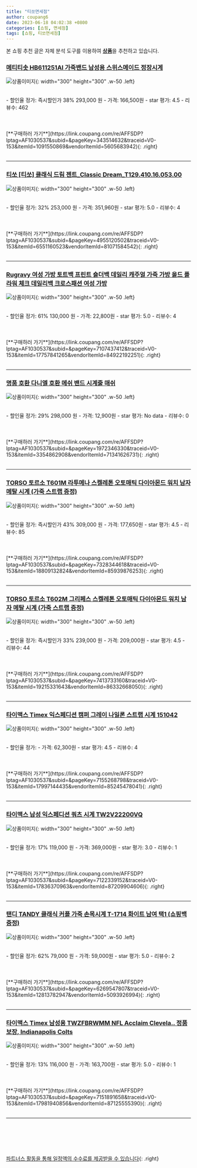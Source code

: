 ```yaml
---
title: "티쏘면세점"
author: coupang6
date: 2023-06-18 04:02:38 +0800
categories: [쇼핑, 면세점]
tags: [쇼핑, 티쏘면세점]
---
```


본 쇼핑 추천 글은 자체 분석 도구를 이용하여 [**상품**](https://link.coupang.com/a/bao1ui)을 추천하고 있습니다.

### [메티티솟 HB611251AI 가죽밴드 남성용 스위스메이드 정장시계](https://link.coupang.com/re/AFFSDP?lptag=AF1030537&subid=&pageKey=343514632&traceid=V0-153&itemId=1091550869&vendorItemId=5605683942)

![상품이미지](https://thumbnail9.coupangcdn.com/thumbnails/remote/230x230ex/image/vendor_inventory/8c69/df0c61453a0430c9bf7892f897c6955c3474c6741ce022604860b4bac5c4.jpg){: width="300" height="300" .w-50 .left}


<br>
- 할인율 정가: 즉시할인가 38%  293,000   원
- 가격: 166,500원
- star 평가: 4.5
- 리뷰수: 462
<br>
<br>
<br>
<br>
[**구매하러 가기**](https://link.coupang.com/re/AFFSDP?lptag=AF1030537&subid=&pageKey=343514632&traceid=V0-153&itemId=1091550869&vendorItemId=5605683942){: .right}
<br>
<br>

---

### [티쏘 [티쏘] 클래식 드림 젠트_Classic Dream_T129.410.16.053.00](https://link.coupang.com/re/AFFSDP?lptag=AF1030537&subid=&pageKey=4955120502&traceid=V0-153&itemId=6551160523&vendorItemId=81071584542)

![상품이미지](https://thumbnail9.coupangcdn.com/thumbnails/remote/230x230ex/image/vendor_inventory/9622/d9394214a2fc4ab763a96cfa2c40ca01c2144cee9d32712e58f352df668a.jpg){: width="300" height="300" .w-50 .left}


<br>
- 할인율 정가: 32%  253,000   원
- 가격: 351,960원
- star 평가: 5.0
- 리뷰수: 4
<br>
<br>
<br>
<br>
[**구매하러 가기**](https://link.coupang.com/re/AFFSDP?lptag=AF1030537&subid=&pageKey=4955120502&traceid=V0-153&itemId=6551160523&vendorItemId=81071584542){: .right}
<br>
<br>

---

### [Rugravy 여성 가방 토트백 프린트 숄더백 데일리 캐주얼 가죽 가방 올드 플라워 체크 데일리백 크로스패션 여성 가방](https://link.coupang.com/re/AFFSDP?lptag=AF1030537&subid=&pageKey=7107437412&traceid=V0-153&itemId=17757841265&vendorItemId=84922192251)

![상품이미지](https://thumbnail6.coupangcdn.com/thumbnails/remote/230x230ex/image/vendor_inventory/b159/d96ee629c2d3d184c3461ecf57d9073ee445fce3b4694545277b47f895e6.jpg){: width="300" height="300" .w-50 .left}


<br>
- 할인율 정가: 61%  130,000   원
- 가격: 22,800원
- star 평가: 5.0
- 리뷰수: 4
<br>
<br>
<br>
<br>
[**구매하러 가기**](https://link.coupang.com/re/AFFSDP?lptag=AF1030537&subid=&pageKey=7107437412&traceid=V0-153&itemId=17757841265&vendorItemId=84922192251){: .right}
<br>
<br>

---

### [명품 호환 다니엘 호환 메쉬 밴드 시계줄 매쉬](https://link.coupang.com/re/AFFSDP?lptag=AF1030537&subid=&pageKey=1972346330&traceid=V0-153&itemId=3354862908&vendorItemId=71341626731)

![상품이미지](https://thumbnail6.coupangcdn.com/thumbnails/remote/230x230ex/image/vendor_inventory/7628/c77fb2d7f5e858e9929deb69fa0e66a7fa2619aba94a13fa6ed86f895be2.jpg){: width="300" height="300" .w-50 .left}


<br>
- 할인율 정가: 29%  298,000   원
- 가격: 12,900원
- star 평가: No data
- 리뷰수: 0
<br>
<br>
<br>
<br>
[**구매하러 가기**](https://link.coupang.com/re/AFFSDP?lptag=AF1030537&subid=&pageKey=1972346330&traceid=V0-153&itemId=3354862908&vendorItemId=71341626731){: .right}
<br>
<br>

---

### [TORSO 토르소 T601M 라투메나 스켈레톤 오토매틱 다이아몬드 워치 남자 메탈 시계 (가죽 스트랩 증정)](https://link.coupang.com/re/AFFSDP?lptag=AF1030537&subid=&pageKey=7328344618&traceid=V0-153&itemId=18809132824&vendorItemId=85939876253)

![상품이미지](https://thumbnail10.coupangcdn.com/thumbnails/remote/230x230ex/image/vendor_inventory/46c4/f69da5b0de6556bd7f5871456ff0764ba193a97cc7c315f7a9cc3992c05a.jpg){: width="300" height="300" .w-50 .left}


<br>
- 할인율 정가: 즉시할인가 43%  309,000   원
- 가격: 177,650원
- star 평가: 4.5
- 리뷰수: 85
<br>
<br>
<br>
<br>
[**구매하러 가기**](https://link.coupang.com/re/AFFSDP?lptag=AF1030537&subid=&pageKey=7328344618&traceid=V0-153&itemId=18809132824&vendorItemId=85939876253){: .right}
<br>
<br>

---

### [TORSO 토르소 T602M 그리페스 스켈레톤 오토매틱 다이아몬드 워치 남자 메탈 시계 (가죽 스트랩 증정)](https://link.coupang.com/re/AFFSDP?lptag=AF1030537&subid=&pageKey=7413733160&traceid=V0-153&itemId=19215331643&vendorItemId=86332668050)

![상품이미지](https://thumbnail9.coupangcdn.com/thumbnails/remote/230x230ex/image/vendor_inventory/c682/3051f69f8907cc6dbe15c4d8194b4c63510b40f095c7374d52cbcb794fcb.jpg){: width="300" height="300" .w-50 .left}


<br>
- 할인율 정가: 즉시할인가 33%  239,000   원
- 가격: 209,000원
- star 평가: 4.5
- 리뷰수: 44
<br>
<br>
<br>
<br>
[**구매하러 가기**](https://link.coupang.com/re/AFFSDP?lptag=AF1030537&subid=&pageKey=7413733160&traceid=V0-153&itemId=19215331643&vendorItemId=86332668050){: .right}
<br>
<br>

---

### [타이맥스 Timex 익스페디션 캠퍼 그레이 나일론 스트랩 시계 151042](https://link.coupang.com/re/AFFSDP?lptag=AF1030537&subid=&pageKey=7155268798&traceid=V0-153&itemId=17997144435&vendorItemId=85245478041)

![상품이미지](https://thumbnail8.coupangcdn.com/thumbnails/remote/230x230ex/image/vendor_inventory/d40d/f675ebb2e631de9554b05dc65baa6890e45b73aa3942a6096999f28bfb82.jpg){: width="300" height="300" .w-50 .left}


<br>
- 할인율 정가: 
- 가격: 62,300원
- star 평가: 4.5
- 리뷰수: 4
<br>
<br>
<br>
<br>
[**구매하러 가기**](https://link.coupang.com/re/AFFSDP?lptag=AF1030537&subid=&pageKey=7155268798&traceid=V0-153&itemId=17997144435&vendorItemId=85245478041){: .right}
<br>
<br>

---

### [타이맥스 남성 익스페디션 쿼츠 시계 TW2V22200VQ](https://link.coupang.com/re/AFFSDP?lptag=AF1030537&subid=&pageKey=7122339152&traceid=V0-153&itemId=17836370963&vendorItemId=87209904606)

![상품이미지](https://thumbnail9.coupangcdn.com/thumbnails/remote/230x230ex/image/vendor_inventory/4d20/a97964c2b091d08c2caf90cd5a28555b052a2bb4bc1695dbf451f8b3fcce.png){: width="300" height="300" .w-50 .left}


<br>
- 할인율 정가: 17%  119,000   원
- 가격: 369,000원
- star 평가: 3.0
- 리뷰수: 1
<br>
<br>
<br>
<br>
[**구매하러 가기**](https://link.coupang.com/re/AFFSDP?lptag=AF1030537&subid=&pageKey=7122339152&traceid=V0-153&itemId=17836370963&vendorItemId=87209904606){: .right}
<br>
<br>

---

### [탠디 TANDY 클래식 커플 가죽 손목시계 T-1714 화이트 남여 택1 (쇼핑백증정)](https://link.coupang.com/re/AFFSDP?lptag=AF1030537&subid=&pageKey=6269547807&traceid=V0-153&itemId=12813782947&vendorItemId=5093926994)

![상품이미지](https://thumbnail6.coupangcdn.com/thumbnails/remote/230x230ex/image/vendor_inventory/c310/cb64f51ca576e7f3a48711e10758406cecbdd9dd9231435dddc6e2304a4a.jpg){: width="300" height="300" .w-50 .left}


<br>
- 할인율 정가: 62%  79,000   원
- 가격: 59,000원
- star 평가: 5.0
- 리뷰수: 2
<br>
<br>
<br>
<br>
[**구매하러 가기**](https://link.coupang.com/re/AFFSDP?lptag=AF1030537&subid=&pageKey=6269547807&traceid=V0-153&itemId=12813782947&vendorItemId=5093926994){: .right}
<br>
<br>

---

### [타이맥스 Timex 남성용 TWZFBRWMM NFL Acclaim Clevela.. 정품보장, Indianapolis Colts](https://link.coupang.com/re/AFFSDP?lptag=AF1030537&subid=&pageKey=7151891658&traceid=V0-153&itemId=17981940856&vendorItemId=87125555390)

![상품이미지](https://thumbnail10.coupangcdn.com/thumbnails/remote/230x230ex/image/vendor_inventory/17ce/495fa794aff5c742c97807b24b047afdb66af599bba2aabf432119be3a51.jpg){: width="300" height="300" .w-50 .left}


<br>
- 할인율 정가: 13%  116,000   원
- 가격: 163,700원
- star 평가: 5.0
- 리뷰수: 1
<br>
<br>
<br>
<br>
[**구매하러 가기**](https://link.coupang.com/re/AFFSDP?lptag=AF1030537&subid=&pageKey=7151891658&traceid=V0-153&itemId=17981940856&vendorItemId=87125555390){: .right}
<br>
<br>

---
<br><br><br><br><br> [파트너스 활동을 통해 일정액의 수수료를 제공받을 수 있습니다](https://link.coupang.com/a/bao1ui){: .right}